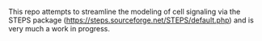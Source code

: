 This repo attempts to streamline the modeling of cell signaling via the STEPS package (https://steps.sourceforge.net/STEPS/default.php) and is very much a work in progress.
